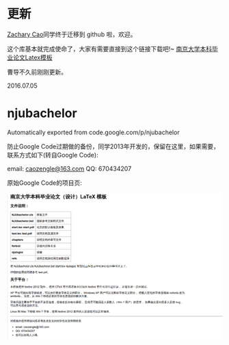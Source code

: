 # 更新

[Zachary Cao](https://github.com/ZLCao)同学终于迁移到 github 啦，欢迎。

这个库基本就完成使命了，大家有需要直接到这个链接下载吧!~ [南京大学本科毕业论文Latex模板](https://github.com/ZLCao/NJUBachelor)

曹导不久前刚刚更新。

2016.07.05

# njubachelor

Automatically exported from code.google.com/p/njubachelor

防止Google Code过期做的备份，同学2013年开发的，保留在这里，如果需要，联系方式如下(转自Google Code):

email: caozengle@163.com
QQ: 670434207

原始Google Code的项目页:

![snapshot](https://raw.githubusercontent.com/iphyer/njubachelor/master/snapshot.png)
